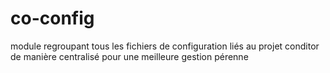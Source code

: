 co-config
===============

module regroupant tous les fichiers de configuration liés au projet conditor de manière centralisé pour une meilleure gestion pérenne